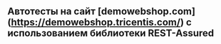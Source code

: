 ## Автотесты на сайт [demowebshop.com] (https://demowebshop.tricentis.com/) с использованием библиотеки REST-Assured
